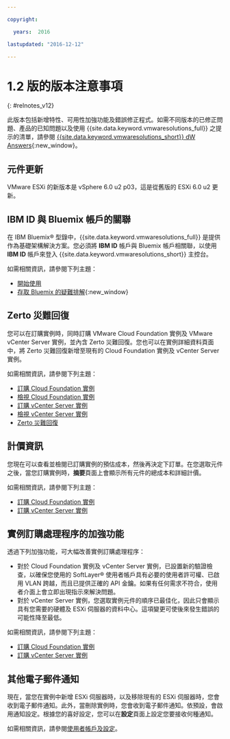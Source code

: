 ```yaml
---

copyright:

  years:  2016

lastupdated: "2016-12-12"

---
```


# 1.2 版的版本注意事項
{: #relnotes_v12}

此版本包括新增特性、可用性加強功能及錯誤修正程式。如需不同版本的已修正問題、產品的已知問題以及使用 {{site.data.keyword.vmwaresolutions_full}} 之提示的清單，請參閱 [{{site.data.keyword.vmwaresolutions_short}} dW Answers](https://developer.ibm.com/answers/topics/cloudvmw/){:new_window}。

## 元件更新

VMware ESXi 的新版本是 vSphere 6.0 u2 p03，這是從舊版的 ESXi 6.0 u2 更新。

## IBM ID 與 Bluemix 帳戶的關聯

在 IBM Bluemix® 型錄中，{{site.data.keyword.vmwaresolutions_full}} 是提供作為基礎架構解決方案。您必須將 **IBM ID** 帳戶與 Bluemix 帳戶相關聯，以使用 **IBM ID** 帳戶來登入 {{site.data.keyword.vmwaresolutions_short}} 主控台。

如需相關資訊，請參閱下列主題：
* [開始使用](/docs/services/vmwaresolutions?topic=vmware-solutions-getting-started)
* [存取 Bluemix 的疑難排解](/docs/account?topic=account-accessing){:new_window}

## Zerto 災難回復

您可以在訂購實例時，同時訂購 VMware Cloud Foundation 實例及 VMware vCenter Server 實例，並內含 Zerto 災難回復。您也可以在實例詳細資料頁面中，將 Zerto 災難回復新增至現有的 Cloud Foundation 實例及 vCenter Server 實例。

如需相關資訊，請參閱下列主題：
* [訂購 Cloud Foundation 實例](/docs/services/vmwaresolutions/sddc?topic=vmware-solutions-sd_orderinginstance)
* [檢視 Cloud Foundation 實例](/docs/services/vmwaresolutions/sddc?topic=vmware-solutions-sd_viewinginstances)
* [訂購 vCenter Server 實例](/docs/services/vmwaresolutions/vcenter?topic=vmware-solutions-vc_orderinginstance)
* [檢視 vCenter Server 實例](/docs/services/vmwaresolutions/vcenter?topic=vmware-solutions-vc_viewinginstances)
* [Zerto 災難回復](/docs/services/vmwaresolutions/services?topic=vmware-solutions-addingzertodr)

## 計價資訊

您現在可以查看並檢閱已訂購實例的預估成本，然後再決定下訂單。在您選取元件之後，當您訂購實例時，**摘要**頁面上會顯示所有元件的總成本和詳細計價。

如需相關資訊，請參閱下列主題：
* [訂購 Cloud Foundation 實例](/docs/services/vmwaresolutions/sddc?topic=vmware-solutions-sd_orderinginstance)
* [訂購 vCenter Server 實例](/docs/services/vmwaresolutions/vcenter?topic=vmware-solutions-vc_orderinginstance)

## 實例訂購處理程序的加強功能

透過下列加強功能，可大幅改善實例訂購處理程序：
* 對於 Cloud Foundation 實例及 vCenter Server 實例，已設置新的驗證檢查，以確保您使用的 SoftLayer® 使用者帳戶具有必要的使用者許可權、已啟用 VLAN 跨越，而且已提供正確的 API 金鑰。如果有任何需求不符合，使用者介面上會立即出現指示來解決問題。
*  對於 vCenter Server 實例，您選取實例元件的順序已最佳化，因此只會顯示具有您需要的硬體及 ESXi 伺服器的資料中心。這項變更可使後來發生錯誤的可能性降至最低。

如需相關資訊，請參閱下列主題：
* [訂購 Cloud Foundation 實例](/docs/services/vmwaresolutions/sddc?topic=vmware-solutions-sd_orderinginstance)
* [訂購 vCenter Server 實例](/docs/services/vmwaresolutions/vcenter?topic=vmware-solutions-vc_orderinginstance)

## 其他電子郵件通知

現在，當您在實例中新增 ESXi 伺服器時，以及移除現有的 ESXi 伺服器時，您會收到電子郵件通知。此外，當刪除實例時，您會收到電子郵件通知。依預設，會啟用通知設定。根據您的喜好設定，您可以在**設定**頁面上設定您要接收何種通知。

如需相關資訊，請參閱[使用者帳戶及設定](/docs/services/vmwaresolutions/vmonic?topic=vmware-solutions-useraccount)。
